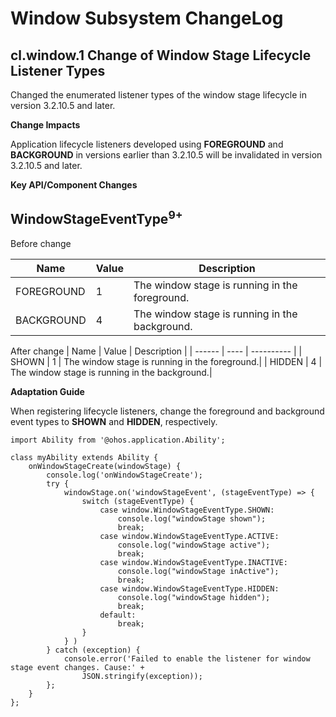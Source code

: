 # Window Subsystem ChangeLog

## cl.window.1 Change of Window Stage Lifecycle Listener Types

Changed the enumerated listener types of the window stage lifecycle in version 3.2.10.5 and later.

**Change Impacts**

Application lifecycle listeners developed using **FOREGROUND** and **BACKGROUND** in versions earlier than 3.2.10.5 will be invalidated in version 3.2.10.5 and later.

**Key API/Component Changes**

##  WindowStageEventType<sup>9+</sup>

Before change

| Name      | Value  | Description      |
| ---------- | ---- | ---------- |
| FOREGROUND | 1    | The window stage is running in the foreground.|
| BACKGROUND | 4    | The window stage is running in the background.|

After change
| Name  | Value  | Description      |
| ------ | ---- | ---------- |
| SHOWN  | 1    | The window stage is running in the foreground.|
| HIDDEN | 4    | The window stage is running in the background.|

**Adaptation Guide**

When registering lifecycle listeners, change the foreground and background event types to **SHOWN** and **HIDDEN**, respectively.

```
import Ability from '@ohos.application.Ability';

class myAbility extends Ability {
    onWindowStageCreate(windowStage) {
        console.log('onWindowStageCreate');
        try {
            windowStage.on('windowStageEvent', (stageEventType) => {
                switch (stageEventType) {
                    case window.WindowStageEventType.SHOWN:
                        console.log("windowStage shown");
                        break;
                    case window.WindowStageEventType.ACTIVE:
                        console.log("windowStage active");
                        break;
                    case window.WindowStageEventType.INACTIVE:
                        console.log("windowStage inActive");
                        break;
                    case window.WindowStageEventType.HIDDEN:
                        console.log("windowStage hidden");
                        break;
                    default:
                        break;
                }
        	} )
        } catch (exception) {
            console.error('Failed to enable the listener for window stage event changes. Cause:' +
                JSON.stringify(exception));
        };
    }
};
```
